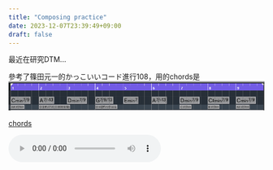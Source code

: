 ```yaml
---
title: "Composing practice"
date: 2023-12-07T23:39:49+09:00
draft: false
---
```



最近在研究DTM...

參考了篠田元一的かっこいいコード進行108，用的chords是
![chords](/static/Screenshot%202023-12-07%20234244.png)

[chords](static/)



<audio controls preload="auto">
    <source src="https://github.com/LeongHouHeng/Logbook/blob/master/static/practice-1207.wav">
</audio>